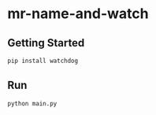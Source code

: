 # mr-name-and-watch

## Getting Started

```bash
pip install watchdog
```

## Run

```bash
python main.py
```
